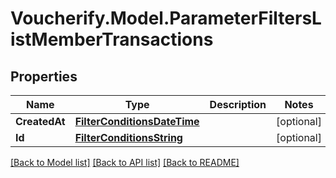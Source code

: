 # Voucherify.Model.ParameterFiltersListMemberTransactions

## Properties

Name | Type | Description | Notes
------------ | ------------- | ------------- | -------------
**CreatedAt** | [**FilterConditionsDateTime**](FilterConditionsDateTime.md) |  | [optional] 
**Id** | [**FilterConditionsString**](FilterConditionsString.md) |  | [optional] 

[[Back to Model list]](../../README.md#documentation-for-models) [[Back to API list]](../../README.md#documentation-for-api-endpoints) [[Back to README]](../../README.md)

